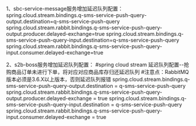 1、sbc-service-message服务增加延迟队列配置：
spring.cloud.stream.bindings.q-sms-service-push-query-output.destination=q-sms-service-push-query
spring.cloud.stream.rabbit.bindings.q-sms-service-push-query-output.producer.delayed-exchange=true
spring.cloud.stream.bindings.q-sms-service-push-query-input.destination=q-sms-service-push-query
spring.cloud.stream.rabbit.bindings.q-sms-service-push-query-input.consumer.delayed-exchange=true

2、s2b-boss服务增加延迟队列配置：
#spring cloud stream 延迟队列配置--抢购商品订单未进行下单，将对应对应商品库存归还延迟队列
#注意点：RabbitMQ版本必须是3.6.X以上版本，否则延迟队列报错
spring.cloud.stream.bindings.q-sms-service-push-query-output.destination = q-sms-service-push-query
spring.cloud.stream.rabbit.bindings.q-sms-service-push-query-output.producer.delayed-exchange = true
spring.cloud.stream.bindings.q-sms-service-push-query-input.destination = q-sms-service-push-query
spring.cloud.stream.rabbit.bindings.q-sms-service-push-query-input.consumer.delayed-exchange = true